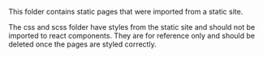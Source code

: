 This folder contains static pages that were imported from a static site.

The css and scss folder have styles from the static site and should not
be imported to react components. They are for reference only and should be
deleted once the pages are styled correctly.
